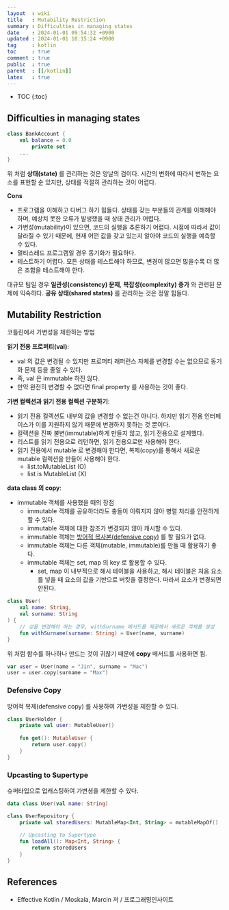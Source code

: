 ```yaml
---
layout  : wiki
title   : Mutability Restriction
summary : Difficulties in managing states
date    : 2024-01-01 09:54:32 +0900
updated : 2024-01-01 10:15:24 +0900
tag     : kotlin
toc     : true
comment : true
public  : true
parent  : [[/kotlin]]
latex   : true
---
```

* TOC
{:toc}

## Difficulties in managing states

```kotlin
class BankAccount {
    val balance = 0.0
        private set
    ...
}
```

위 처럼 __상태(state)__ 를 관리하는 것은 양날의 검이다. 시간의 변화에 따라서 변하는 요소를 표현할 순 있지만,
상태를 적절히 관리하는 것이 어렵다.

__Cons__
- 프로그램을 이해하고 디버그 하기 힘들다. 상태를 갖는 부분들의 관계를 이해해야 하며, 예상치 못한 오류가 발생했을 때 상태 관리가 어렵다.
- 가변성(mutability)이 있으면, 코드의 실행을 추론하기 어렵다. 시점에 따라서 값이 달라질 수 있기 때문에, 현재 어떤 값을 갖고 있는지 알아야 코드의 실행을 예측할 수 있다.
- 멀티스레드 프로그램일 경우 동기화가 필요하다.
- 테스트하기 어렵다. 모든 상태를  테스트해야 하므로, 변경이 많으면 많을수록 더 많은 조합을 테스트해야 한다.

대규모 팀일 경우 __일관성(consistency) 문제__, __복잡성(complexity) 증가__ 와 관련된 문제에 익숙하다. __공유 상태(shared states)__ 를 관리하는 것은 정말 힘들다.

## Mutability Restriction

코틀린에서 가변성을 제한하는 방법

__읽기 전용 프로퍼티(val)__:
- val 의 값은 변경될 수 있지만 프로퍼티 래퍼런스 자체를 변경할 수는 없으므로 동기화 문제 등을 줄일 수 있다.
- 즉, val 은 immutable 하진 않다.
- 만약 완전히 변경할 수 없다면 final property 를 사용하는 것이 좋다.

__가변 컬렉션과 읽기 전용 컬렉션 구분하기__:
- 읽기 전용 컬렉션도 내부의 값을 변경할 수 없는건 아니다. 하지만 읽기 전용 인터페이스가 이를 지원하지 않기 때문에 변경하지 못하는 것 뿐이다.
- 컬렉션을 진짜 불변(immutable)하게 만들지 않고, 읽기 전용으로 설계했다.
- 리스트를 읽기 전용으로 리턴하면, 읽기 전용으로만 사용해야 한다.
- 읽기 전용에서 mutable 로 변경해야 한다면, 복제(copy)를 통해서 새로운 mutable 컬렉션을 만들어 사용해야 한다. 
  - list.toMutableList (O)
  - list is MutableList (X)

__data class 의 copy__:
- immutable 객체를 사용했을 때의 장점
  - immutable 객체를 공유하더라도 충돌이 이뤄지지 않아 병렬 처리를 안전하게 할 수 있다.
  - immutable 객체에 대한 참조가 변경되지 않아 캐시할 수 있다.
  - immutable 객체는 [방어적 복사본(defensive copy)](https://baekjungho.github.io/wiki/functional/functional-defensive-copy/) 를 할 필요가 없다.
  - immutable 객체는 다른 객체(mutable, immutable)를 만들 때 활용하기 좋다.
  - immutable 객체는 set, map 의 key 로 활용할 수 있다.
    - set, map 이 내부적으로 해시 테이블을 사용하고, 해시 테이블은 처음 요소를 넣을 때 요소의 값을 기반으로 버킷을 결정한다. 따라서 요소가 변경되면 안된다.

```kotlin
class User(
    val name: String,
    val surname: String
) {
    // 성을 변경해야 하는 경우, withSurname 메서드를 제공해서 새로운 객체를 생성
    fun withSurname(surname: String) = User(name, surname)
}
```

위 처럼 함수를 하나하나 만드는 것이 귀찮기 때문에 __copy__ 메서드를 사용하면 됨.

```kotlin
var user = User(name = "Jin", surname = "Mac")
user = user.copy(surname = "Max")
```

### Defensive Copy

방어적 복제(defensive copy) 를 사용하여 가변성을 제한할 수 있다.

```kotlin
class UserHolder {
    private val user: MutableUser()
    
    fun get(): MutableUser {
        return user.copy()
    }
}
```

### Upcasting to Supertype

슈퍼타입으로 업캐스팅하여 가변셩을 제한할 수 있다.

```kotlin
data class User(val name: String)

class UserRepository {
    private val storedUsers: MutableMap<Int, String> = mutableMapOf()
    
    // Upcasting to Supertype
    fun loadAll(): Map<Int, String> {
        return storedUsers
    }
}
```

## References

- Effective Kotlin / Moskala, Marcin 저 / 프로그래밍인사이트